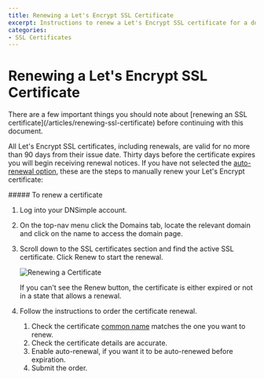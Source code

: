 ```yaml
---
title: Renewing a Let's Encrypt SSL Certificate
excerpt: Instructions to renew a Let's Encrypt SSL certificate for a domain with DNSimple.
categories:
- SSL Certificates
---
```


# Renewing a Let's Encrypt SSL Certificate

<note>
There are a few important things you should note about [renewing an SSL certificate](/articles/renewing-ssl-certificate) before continuing with this document.
</note>

All Let's Encrypt SSL certificates, including renewals, are valid for no more than 90 days from their issue date. Thirty days before the certificate expires you will begin receiving renewal notices. If you have not selected the [auto-renewal option](/articles/letsencrypt#auto-renewal), these are the steps to manually renew your Let's Encrypt certificate:

<div class="section-steps" markdown="1">
##### To renew a certificate

1.  Log into your DNSimple account.
1.  On the top-nav menu click the <label>Domains</label> tab, locate the relevant domain and click on the name to access the domain page.
1.  Scroll down to the <label>SSL certificates</label> section and find the active SSL certificate. Click <label>Renew</label> to start the renewal.

    ![Renewing a Certificate](/files/certificates-renew-action.png)

    If you can't see the <label>Renew</label> button, the certificate is either expired or not in a state that allows a renewal.

1.  Follow the instructions to order the certificate renewal.

    1.  Check the certificate [common name](/articles/what-is-common-name) matches the one you want to renew.
    1.  Check the certificate details are accurate.
    1.  Enable auto-renewal, if you want it to be auto-renewed before expiration.
    1.  Submit the order.

</div>
